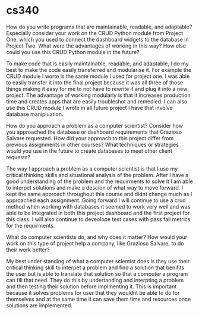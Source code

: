 # cs340

How do you write programs that are maintainable, readable, and adaptable? 
Especially consider your work on the CRUD Python module from Project One, 
which you used to connect the dashboard widgets to the database in Project 
Two. What were the advantages of working in this way? How else could you use 
this CRUD Python module in the future?

To make code that is easily maintainable, readable, and adaptable, I do my best to make
the code easily transferred and modularise it. For example the CRUD module I worte is the same 
module I used for project one. I was able to easily transfer it into the final project because
it was all three of those things making it easy for me to not have to rewrite it and plug it into
a new project. The advantage of working modularly is that it increases production time and creates 
apps that are easily troubleshot and remedied. I can also use this CRUD  module I wrote in all future
project I have that involve database manipluation.

How do you approach a problem as a computer scientist? Consider how you approached 
the database or dashboard requirements that Grazioso Salvare requested. How did 
your approach to this project differ from previous assignments in other courses?
What techniques or strategies would you use in the future to create databases 
to meet other client requests?

The way I approach a problem as a computer scientist is that I use my critical thinking skills
and situational analysis of the problem. After I have a good understanding of the problem and the
requirments to solve it I am able to interpet solutions and make a descion of what way to move forward.
I kept the same approach throughout this course and didnt change much as I approached each assignment.
Going forward I will continue to use a crud method when working with databases it seemed to work 
very well and was able to be integrated in both this project dashboard and the first project for
this class. I will also continue to deveolope test cases with pass fail metrics for the requirments.


What do computer scientists do, and why does it matter? 
How would your work on this type of project help a company, 
like Grazioso Salvare, to do their work better?

My best under standing of what a computer scientist does is they use their critical thinking skill
to interpet a problem and find a solution that benifits the user but is able to translate that solution
so that a computer a program can fill that need. They do this by undertanding and interpting a problem and
then testing their solution before implmenting it. This is important because it solves problems for user that
they wouldnt be able to do for themselves and at the same time it can save them time and resources once solutions are implemented. 


